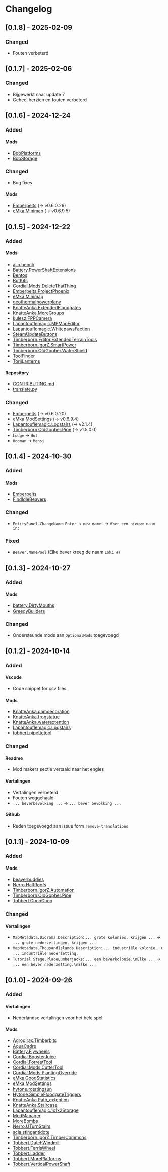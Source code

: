 # Changelog

## [0.1.8] - 2025-02-09

### Changed

- Fouten verbeterd

## [0.1.7] - 2025-02-06

### Changed

- Bijgewerkt naar update 7
- Geheel herzien en fouten verbeterd

## [0.1.6] - 2024-12-24

### Added

#### Mods

- [BobPlatforms](Data/Localizations/Plugins/BobPlatforms)
- [BobStorage](Data/Localizations/Plugins/BobStorage)

### Changed

- Bug fixes

#### Mods

- [Emberpelts](Data/Localizations/Plugins/Emberpelts) (-> v0.6.0.26)
- [eMka.Minimap](Data/Localizations/Plugins/eMka.Minimap) (-> v0.6.9.5)

## [0.1.5] - 2024-12-22

### Added

#### Mods

- [alin.bench](Data/Localizations/Plugins/alin.bench)
- [Battery.PowerShaftExtensions](Data/Localizations/Plugins/Battery.PowerShaftExtensions)
- [Bentos](Data/Localizations/Plugins/Bentos)
- [BotKits](Data/Localizations/Plugins/BotKits)
- [Cordial.Mods.DeleteThatThing](Data/Localizations/Plugins/Cordial.Mods.DeleteThatThing)
- [Emberpelts.ProjectPhoenix](Data/Localizations/Plugins/Emberpelts.ProjectPhoenix)
- [eMka.Minimap](Data/Localizations/Plugins/eMka.Minimap)
- [geothermalpowerplany](Data/Localizations/Plugins/geothermalpowerplant)
- [KnatteAnka.ExtendedFloodgates](Data/Localizations/Plugins/KnatteAnka.ExtendedFloodgates)
- [KnatteAnka.MoreGroups](Data/Localizations/Plugins/KnatteAnka.MoreGroups)
- [kulesz.FPPCamera](Data/Localizations/Plugins/kulesz.FPPCamera)
- [Lapantouflemagic.MPMapEditor](Data/Localizations/Plugins/Lapantouflemagic.MPMapEditor)
- [Lapantouflemagic.WhitepawsFaction](Data/Localizations/Plugins/Lapantouflemagic.WhitepawsFaction)
- [SteamUpdateButtons](Data/Localizations/Plugins/SteamUpdateButtons)
- [Timberborn.Editor.ExtendedTerrainTools](Data/Localizations/Plugins/Timberborn.Editor.ExtendedTerrainTools)
- [Timberborn.IgorZ.SmartPower](Data/Localizations/Plugins/Timberborn.IgorZ.SMartPower)
- [Timberborn.OldGopher.WaterShield](Data/Localizations/Plugins/Timberborn.OldGopher.WaterShield)
- [ToolFinder](Data/Localizations/Plugins/ToolFinder)
- [ToriiLanterns](Data/Localizations/Plugins/ToriiLanterns)

#### Repository

- [CONTRIBUTING.md](CONTRIBUTING.md)
- [translate.py](tools/translate.py)

### Changed

- [Emberpelts](Data/Localizations/Plugins/Emberpelts) (-> v0.6.0.20)
- [eMka.ModSettings](Data/Localizations/Plugins/eMka.ModSettings) (-> v0.6.9.4)
- [Lapantouflemagic.Logstairs](Data/Localizations/Plugins/Lapantouflemagic.Logstairs) (-> v2.1.4)
- [Timberborn.OldGopher.Pipe](Data/Localizations/Plugins/Timberborn.OldGopher.Pipe) (-> v1.5.0.0)
- `Lodge` -> `Hut`
- `Hooman` -> `Mensj`

## [0.1.4] - 2024-10-30

### Added

#### Mods

- [Emberpelts](Data/Localizations/Plugins/Emberpelts)
- [FindIdleBeavers](Data/Localizations/Plugins/FindIdleBeavers)

### Changed

- `EntityPanel.ChangeName`: `Enter a new name:` -> `Voer een nieuwe naam in:`

### Fixed

- `Beaver.NamePool` (Elke bever kreeg de naam `Loki #`)

## [0.1.3] - 2024-10-27

### Added

#### Mods

- [battery.DirtyMouths](Data/Localizations/Plugins/battery.DirtyMouths)
- [GreedyBuilders](Data/Localizations/Plugins/GreedyBuilders)

### Changed

- Ondersteunde mods aan `OptionalMods` toegevoegd

## [0.1.2] - 2024-10-14

### Added

#### Vscode

- Code snippet for csv files

#### Mods

- [KnatteAnka.damdecoration](Data/Localizations/Plugins/KnatteAnka.damdecoration)
- [KnatteAnka.frogstatue](Data/Localizations/Plugins/KnatteAnka.frogstatue)
- [KnatteAnka.waterextention](Data/Localizations/Plugins/KnatteAnka.waterextention)
- [Lapantouflemagic.Logstairs](Data/Localizations/Plugins/Lapantouflemagic.Logstairs)
- [tobbert.pipettetool](Data/Localizations/Plugins/tobbert.pipettetool)

### Changed

#### Readme

- Mod makers sectie vertaald naar het engles

#### Vertalingen

- Vertalingen verbeterd
- Fouten weggehaald
- `... beverbevolking ...` -> `... bever bevolking ...`

#### Github

- Reden toegevoegd aan issue form `remove-translations`

## [0.1.1] - 2024-10-09

### Added

#### Mods

- [beaverbuddies](Data/Localizations/Plugins/beaverbuddies)
- [Nerro.HalfRoofs](Data/Localizations/Plugins/Nerro.HalfRoofs)
- [Timberborn.IgorZ.Automation](Data/Localizations/Plugins/Timberborn.IgorZ.Automation)
- [Timberborn.OldGopher.Pipe](Data/Localizations/Plugins/Timberborn.OldGopher.Pipe)
- [Tobbert.ChooChoo](Data/Localizations/Plugins/Tobbert.ChooChoo)

### Changed

#### Vertalingen

- `MapMetadata.Diorama.Description`: `... grote kolonies, krijgen ...` -> `... grote nederzettingen, krijgen ...`
- `MapMetadata.ThousandIslands.Description`: `... industriële kolonie.` -> `... industriële nederzetting.`
- `Tutorial.Stage.PlaceLumberjacks`: `... een beverkolonie.\nElke ...` -> `... een bever nederzetting.\nElke ...`

## [0.1.0] - 2024-09-26

### Added

#### Vertalingen

- Nederlandse vertalingen voor het hele spel.

#### Mods

- [Agroqirax.Timberbits](Data/Localizations/Plugins/Agroqirax.Timberbits)
- [AquaCadre](Data/Localizations/Plugins/AquaCadre)
- [Battery.Flywheels](Data/Localizations/Plugins/Battery.Flywheels)
- [Cordial.BoosterJuice](Data/Localizations/Plugins/Cordial.BoosterJuice)
- [Cordial.ForrestTool](Data/Localizations/Plugins/Cordial.ForestTool)
- [Cordial.Mods.CutterTool](Data/Localizations/Plugins/Cordial.Mods.CutterTool)
- [Cordial.Mods.PlantingOverride](Data/Localizations/Plugins/Cordial.Mods.PlantingOverride)
- [eMka.GoodStatistics](Data/Localizations/Plugins/eMka.GoodsStatistics)
- [eMka.ModSettings](Data/Localizations/Plugins/eMka.ModSettings)
- [hytone.rotatingsun](Data/Localizations/Plugins/hytone.rotatingsun)
- [Hytone.SimpleFloodgateTriggers](Data/Localizations/Plugins/Hytone.SimpleFloodgateTriggers)
- [KnatteAnka.Path_extention](Data/Localizations/Plugins/KnatteAnka.Path_extention)
- [KnatteAnka.Staircase](Data/Localizations/Plugins/KnatteAnka.Staircase)
- [Lapantouflemagic.1x1x2Storage](Data/Localizations/Plugins/Lapantouflemagic.1x1x2Storage)
- [ModManager](Data/Localizations/Plugins/ModManager)
- [MoreBombs](Data/Localizations/Plugins/MoreBombs)
- [Nerro.UTurnStairs](Data/Localizations/Plugins/Nerro.UTurnStairs)
- [scja.stingantidote](Data/Localizations/Plugins/scja.stingantidote)
- [Timberborn.IgorZ.TimberCommons](Data/Localizations/Plugins/Timberborn.IgorZ.TimberCommons)
- [Tobbert.DutchWindmill](Data/Localizations/Plugins/Tobbert.DutchWindmill)
- [Tobbert.FerrisWheel](Data/Localizations/Plugins/Tobbert.FerrisWheel)
- [Tobbert.Ladder](Data/Localizations/Plugins/Tobbert.Ladder)
- [Tobbert.MorePlatforms](Data/Localizations/Plugins/Tobbert.MorePlatforms)
- [Tobbert.VerticalPowerShaft](Data/Localizations/Plugins/Tobbert.VerticalPowerShaft)
